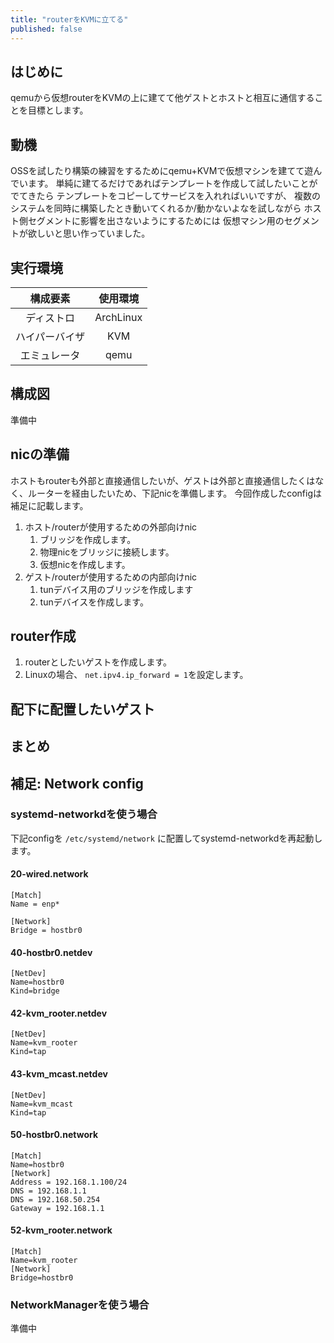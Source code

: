 ```yaml
---
title: "routerをKVMに立てる"
published: false
---
```


## はじめに

qemuから仮想routerをKVMの上に建てて他ゲストとホストと相互に通信することを目標とします。

## 動機

OSSを試したり構築の練習をするためにqemu+KVMで仮想マシンを建てて遊んでいます。
単純に建てるだけであればテンプレートを作成して試したいことがでてきたら
テンプレートをコピーしてサービスを入れればいいですが、
複数のシステムを同時に構築したとき動いてくれるか/動かないよなを試しながら
ホスト側セグメントに影響を出さないようにするためには
仮想マシン用のセグメントが欲しいと思い作っていました。

## 実行環境

|    構成要素    | 使用環境  |
| :------------: | :-------: |
|   ディストロ   | ArchLinux |
| ハイパーバイザ |    KVM    |
|  エミュレータ  |   qemu    |

## 構成図

準備中

## nicの準備

ホストもrouterも外部と直接通信したいが、ゲストは外部と直接通信したくはなく、ルーターを経由したいため、下記nicを準備します。
今回作成したconfigは補足に記載します。

1. ホスト/routerが使用するための外部向けnic
    1.  ブリッジを作成します。
    1.  物理nicをブリッジに接続します。
    1.  仮想nicを作成します。
1. ゲスト/routerが使用するための内部向けnic
    1. tunデバイス用のブリッジを作成します
    1. tunデバイスを作成します。

## router作成

1. routerとしたいゲストを作成します。
1. Linuxの場合、 `net.ipv4.ip_forward = 1`を設定します。

## 配下に配置したいゲスト

## まとめ

## 補足: Network config

### systemd-networkdを使う場合

下記configを `/etc/systemd/network` に配置してsystemd-networkdを再起動します。

#### 20-wired.network

```
[Match]
Name = enp*
 
[Network]
Bridge = hostbr0
```

#### 40-hostbr0.netdev

```
[NetDev]
Name=hostbr0
Kind=bridge
```

#### 42-kvm_rooter.netdev

```
[NetDev]
Name=kvm_rooter
Kind=tap
```

#### 43-kvm_mcast.netdev

```
[NetDev]
Name=kvm_mcast
Kind=tap
```

#### 50-hostbr0.network

```
[Match]
Name=hostbr0
[Network]
Address = 192.168.1.100/24
DNS = 192.168.1.1
DNS = 192.168.50.254
Gateway = 192.168.1.1
```

#### 52-kvm_rooter.network

```
[Match]
Name=kvm_rooter
[Network]
Bridge=hostbr0
```

### NetworkManagerを使う場合

準備中
